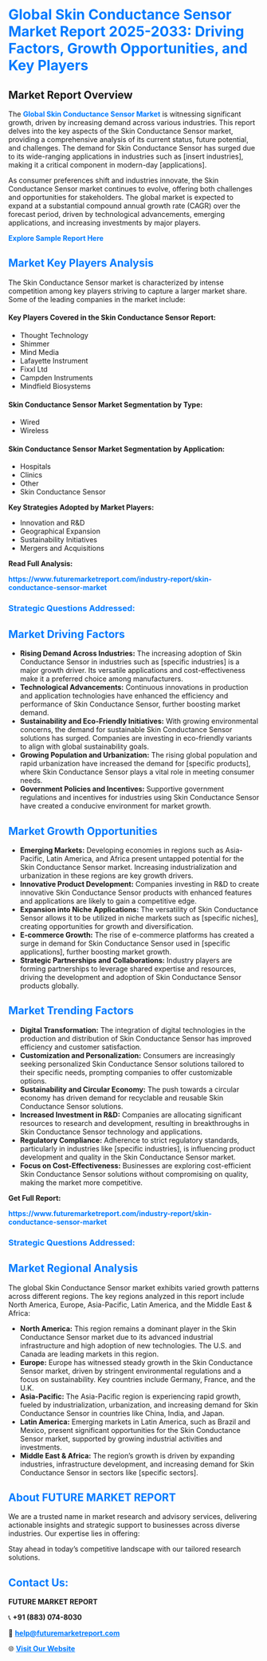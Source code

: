 <h1 style="color: #007BFF;">Global Skin Conductance Sensor Market Report 2025-2033: Driving Factors, Growth Opportunities, and Key Players</h1>

<section id="overview">
<h2>Market Report Overview</h2>
<p>The <a href="https://www.futuremarketreport.com/industry-report/skin-conductance-sensor-market" style="color: #007BFF; text-decoration: none;"><strong>Global Skin Conductance Sensor Market</strong></a> is witnessing significant growth, driven by increasing demand across various industries. This report delves into the key aspects of the Skin Conductance Sensor market, providing a comprehensive analysis of its current status, future potential, and challenges. The demand for Skin Conductance Sensor has surged due to its wide-ranging applications in industries such as [insert industries], making it a critical component in modern-day [applications].</p>
<p>As consumer preferences shift and industries innovate, the Skin Conductance Sensor market continues to evolve, offering both challenges and opportunities for stakeholders. The global market is expected to expand at a substantial compound annual growth rate (CAGR) over the forecast period, driven by technological advancements, emerging applications, and increasing investments by major players.</p>
</section>

<section id="overview">
<p><a href="https://www.futuremarketreport.com/request-sample/reportId=125102" style="color: #007BFF; text-decoration: none;"><strong>Explore Sample Report Here</strong></a></p>
</section>

<section id="key-players">
<h2 style="color: #007BFF;">Market Key Players Analysis</h2>
<p>The Skin Conductance Sensor market is characterized by intense competition among key players striving to capture a larger market share. Some of the leading companies in the market include:</p>
<h4>Key Players Covered in the Skin Conductance Sensor Report:</h4>
<ul><li>Thought Technology</li><li>Shimmer</li><li>Mind Media</li><li>Lafayette Instrument</li><li>Fixxl Ltd</li><li>Campden Instruments</li><li>Mindfield Biosystems</li></ul>
<h4>Skin Conductance Sensor Market Segmentation by Type:</h4>
<ul><li>Wired</li><li>Wireless</li></ul>

<h4>Skin Conductance Sensor Market Segmentation by Application:</h4>
<ul><li>Hospitals</li><li>Clinics</li><li>Other</li><li>Skin Conductance Sensor</li></ul>
<p><strong>Key Strategies Adopted by Market Players:</strong></p>
<ul>
<li>Innovation and R&D</li>
<li>Geographical Expansion</li>
<li>Sustainability Initiatives</li>
<li>Mergers and Acquisitions</li>
</ul>
</section>

<section>
<p><strong>Read Full Analysis: </strong></p><a href="https://www.futuremarketreport.com/industry-report/skin-conductance-sensor-market" style="color: #007BFF; text-decoration: none;"><strong>https://www.futuremarketreport.com/industry-report/skin-conductance-sensor-market</strong></a>
<h3 style="color: #007BFF;">Strategic Questions Addressed:</h3>
</section>

<section id="driving-factors">
<h2 style="color: #007BFF;">Market Driving Factors</h2>
<ul>
<li><strong>Rising Demand Across Industries:</strong> The increasing adoption of Skin Conductance Sensor in industries such as [specific industries] is a major growth driver. Its versatile applications and cost-effectiveness make it a preferred choice among manufacturers.</li>
<li><strong>Technological Advancements:</strong> Continuous innovations in production and application technologies have enhanced the efficiency and performance of Skin Conductance Sensor, further boosting market demand.</li>
<li><strong>Sustainability and Eco-Friendly Initiatives:</strong> With growing environmental concerns, the demand for sustainable Skin Conductance Sensor solutions has surged. Companies are investing in eco-friendly variants to align with global sustainability goals.</li>
<li><strong>Growing Population and Urbanization:</strong> The rising global population and rapid urbanization have increased the demand for [specific products], where Skin Conductance Sensor plays a vital role in meeting consumer needs.</li>
<li><strong>Government Policies and Incentives:</strong> Supportive government regulations and incentives for industries using Skin Conductance Sensor have created a conducive environment for market growth.</li>
</ul>
</section>

<section id="growth-opportunities">
<h2 style="color: #007BFF;">Market Growth Opportunities</h2>
<ul>
<li><strong>Emerging Markets:</strong> Developing economies in regions such as Asia-Pacific, Latin America, and Africa present untapped potential for the Skin Conductance Sensor market. Increasing industrialization and urbanization in these regions are key growth drivers.</li>
<li><strong>Innovative Product Development:</strong> Companies investing in R&D to create innovative Skin Conductance Sensor products with enhanced features and applications are likely to gain a competitive edge.</li>
<li><strong>Expansion into Niche Applications:</strong> The versatility of Skin Conductance Sensor allows it to be utilized in niche markets such as [specific niches], creating opportunities for growth and diversification.</li>
<li><strong>E-commerce Growth:</strong> The rise of e-commerce platforms has created a surge in demand for Skin Conductance Sensor used in [specific applications], further boosting market growth.</li>
<li><strong>Strategic Partnerships and Collaborations:</strong> Industry players are forming partnerships to leverage shared expertise and resources, driving the development and adoption of Skin Conductance Sensor products globally.</li>
</ul>
</section>

<section id="trending-factors">
<h2 style="color: #007BFF;">Market Trending Factors</h2>
<ul>
<li><strong>Digital Transformation:</strong> The integration of digital technologies in the production and distribution of Skin Conductance Sensor has improved efficiency and customer satisfaction.</li>
<li><strong>Customization and Personalization:</strong> Consumers are increasingly seeking personalized Skin Conductance Sensor solutions tailored to their specific needs, prompting companies to offer customizable options.</li>
<li><strong>Sustainability and Circular Economy:</strong> The push towards a circular economy has driven demand for recyclable and reusable Skin Conductance Sensor solutions.</li>
<li><strong>Increased Investment in R&D:</strong> Companies are allocating significant resources to research and development, resulting in breakthroughs in Skin Conductance Sensor technology and applications.</li>
<li><strong>Regulatory Compliance:</strong> Adherence to strict regulatory standards, particularly in industries like [specific industries], is influencing product development and quality in the Skin Conductance Sensor market.</li>
<li><strong>Focus on Cost-Effectiveness:</strong> Businesses are exploring cost-efficient Skin Conductance Sensor solutions without compromising on quality, making the market more competitive.</li>
</ul>
</section>

<section>
<p><strong>Get Full Report: </strong></p><a href="https://www.futuremarketreport.com/industry-report/skin-conductance-sensor-market" style="color: #007BFF; text-decoration: none;"><strong>https://www.futuremarketreport.com/industry-report/skin-conductance-sensor-market</strong></a>
<h3 style="color: #007BFF;">Strategic Questions Addressed:</h3>
</section>


<section id="regional-analysis">
<h2 style="color: #007BFF;">Market Regional Analysis</h2>
<p>The global Skin Conductance Sensor market exhibits varied growth patterns across different regions. The key regions analyzed in this report include North America, Europe, Asia-Pacific, Latin America, and the Middle East & Africa:</p>
<ul>
<li><strong>North America:</strong> This region remains a dominant player in the Skin Conductance Sensor market due to its advanced industrial infrastructure and high adoption of new technologies. The U.S. and Canada are leading markets in this region.</li>
<li><strong>Europe:</strong> Europe has witnessed steady growth in the Skin Conductance Sensor market, driven by stringent environmental regulations and a focus on sustainability. Key countries include Germany, France, and the U.K.</li>
<li><strong>Asia-Pacific:</strong> The Asia-Pacific region is experiencing rapid growth, fueled by industrialization, urbanization, and increasing demand for Skin Conductance Sensor in countries like China, India, and Japan.</li>
<li><strong>Latin America:</strong> Emerging markets in Latin America, such as Brazil and Mexico, present significant opportunities for the Skin Conductance Sensor market, supported by growing industrial activities and investments.</li>
<li><strong>Middle East & Africa:</strong> The region’s growth is driven by expanding industries, infrastructure development, and increasing demand for Skin Conductance Sensor in sectors like [specific sectors].</li>
</ul>
</section>

<footer>
<h2 style="color: #007BFF;">About FUTURE MARKET REPORT</h2>
<p>We are a trusted name in market research and advisory services, delivering actionable insights and strategic support to businesses across diverse industries. Our expertise lies in offering:</p>

<p>Stay ahead in today’s competitive landscape with our tailored research solutions.</p>

<h2 style="color: #007BFF;">Contact Us:</h2>
<p><strong>FUTURE MARKET REPORT</strong></p>
<p>📞 <strong>+91 (883) 074-8030</strong></p>
<p>📧 <strong><a href="mailto:help@futuremarketreport.com" style="color: #007BFF;">help@futuremarketreport.com</a></strong></p>
<p>🌐 <strong><a href="https://www.futuremarketreport.com/" style="color: #007BFF;">Visit Our Website</a></strong></p>
</footer>